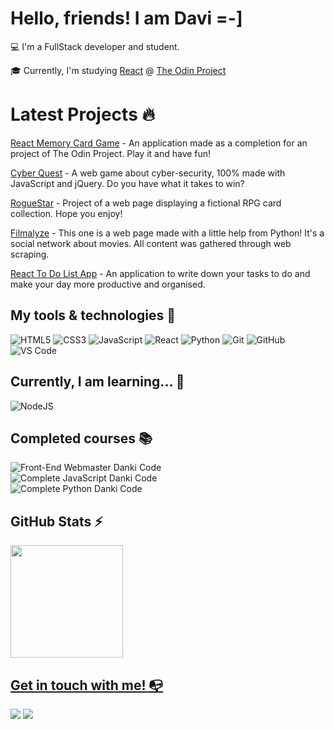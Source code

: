 # Hello, friends! I am Davi =-]

💻 I'm a FullStack developer and student.

🎓 Currently, I'm studying [React](https://www.theodinproject.com/paths/full-stack-javascript/courses/react) @ [The Odin Project](https://www.theodinproject.com)

# Latest Projects 🔥

[React Memory Card Game](https://themed-memory-game.vercel.app) - An application made as a completion for an project of The Odin Project. Play it and have fun!

[Cyber Quest](https://johnnyw23.github.io/cyber-quest) - A web game about cyber-security, 100% made with JavaScript and jQuery. Do you have what it takes to win?

[RogueStar](https://johnnyw23.github.io/card-collection) - Project of a web page displaying a fictional RPG card collection. Hope you enjoy!

[Filmalyze](https://johnnyw23.github.io/web-scraping-filmalyze) - This one is a web page made with a little help from Python! It's a social network about movies. All content was gathered through web scraping.

[React To Do List App](https://react-to-do-ashen.vercel.app) - An application to write down your tasks to do and make your day more productive and organised.

## My tools & technologies 🔧

![HTML5](https://img.shields.io/badge/html5-%23E34F26.svg?style=for-the-badge&logo=html5&logoColor=white)
![CSS3](https://img.shields.io/badge/css3-%231572B6.svg?style=for-the-badge&logo=css3&logoColor=white)
![JavaScript](https://img.shields.io/badge/javascript-%23323330.svg?style=for-the-badge&logo=javascript&logoColor=%23F7DF1E)
![React](https://img.shields.io/badge/react-%2320232a.svg?style=for-the-badge&logo=react&logoColor=%2361DAFB)
![Python](https://img.shields.io/badge/python-3670A0?style=for-the-badge&logo=python&logoColor=ffdd54)
![Git](https://img.shields.io/badge/git-%23F05033.svg?style=for-the-badge&logo=git&logoColor=white)
![GitHub](https://img.shields.io/badge/github-%23121011.svg?style=for-the-badge&logo=github&logoColor=white)
![VS Code](https://img.shields.io/badge/VS%20Code-0078d7.svg?style=for-the-badge&logo=visual-studio-code&logoColor=white)

## Currently, I am learning... 🧩

![NodeJS](https://img.shields.io/badge/node.js-6DA55F?style=for-the-badge&logo=node.js&logoColor=white)

## Completed courses 📚

![Front-End Webmaster Danki Code](https://img.shields.io/badge/Danki_Code-black?style=for-the-badge&logo=html5&logoColor=ffdd54&label=Front-End%20Webmaster&labelColor=%2319272E&color=2A1E47&link=https%3A%2F%2Fcursos.dankicode.com%2Fcampus%2Fcurso-front-end-completo%2F)\
![Complete JavaScript Danki Code](https://img.shields.io/badge/Danki_Code-black?style=for-the-badge&logo=javascript&logoColor=ffdd54&label=Complete%20JavaScript&labelColor=%2319272E&color=2A1E47&link=https%3A%2F%2Fcursos.dankicode.com%2Fcampus%2Fcurso-javascript-completo%2F)\
![Complete Python Danki Code](https://img.shields.io/badge/Danki_Code-black?style=for-the-badge&logo=python&logoColor=ffdd54&label=Complete%20Python&labelColor=%2319272E&color=2A1E47&link=https%3A%2F%2Fcursos.dankicode.com%2Fcampus%2Fcurso-python-completo%2F
)

## GitHub Stats ⚡
<div>
<a href="https://github.com/JohnnyW23">
<img height="180em" src="https://github-readme-stats.vercel.app/api/top-langs/?username=JohnnyW23&layout=compact&langs_count=7&theme=dracula"/>
</div>

## Get in touch with me! 📭
<div>
<a href=https://www.instagram.com/johnny.nascimento23/ target="_blank"><img src="https://img.shields.io/badge/-Instagram-%23E4405F?style=for-the-badge&logo=instagram&logoColor=white" target="_blank"></a>
<a href=https://www.linkedin.com/in/davinasc/ target="_blank"><img src="https://img.shields.io/badge/-LinkedIn-%230077B5?style=for-the-badge&logo=linkedin&logoColor=white" target="_blank"></a>   
</div>

<!--
**JohnnyW23/JohnnyW23** is a ✨ _special_ ✨ repository because its `README.md` (this file) appears on your GitHub profile.

Here are some ideas to get you started:

- 🔭 I’m currently working on ...
- 🌱 I’m currently learning ...
- 👯 I’m looking to collaborate on ...
- 🤔 I’m looking for help with ...
- 💬 Ask me about ...
- 📫 How to reach me: ...
- 😄 Pronouns: ...
- ⚡ Fun fact: ...
-->
